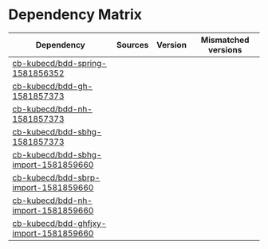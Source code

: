 # Dependency Matrix

Dependency | Sources | Version | Mismatched versions
---------- | ------- | ------- | -------------------
[cb-kubecd/bdd-spring-1581856352](https://github.com/cb-kubecd/bdd-spring-1581856352.git) |  | []() | 
[cb-kubecd/bdd-gh-1581857373](https://github.com/cb-kubecd/bdd-gh-1581857373.git) |  | []() | 
[cb-kubecd/bdd-nh-1581857373](https://github.com/cb-kubecd/bdd-nh-1581857373.git) |  | []() | 
[cb-kubecd/bdd-sbhg-1581857373](https://github.com/cb-kubecd/bdd-sbhg-1581857373.git) |  | []() | 
[cb-kubecd/bdd-sbhg-import-1581859660](https://github.com/cb-kubecd/bdd-sbhg-import-1581859660.git) |  | []() | 
[cb-kubecd/bdd-sbrp-import-1581859660](https://github.com/cb-kubecd/bdd-sbrp-import-1581859660.git) |  | []() | 
[cb-kubecd/bdd-nh-import-1581859660](https://github.com/cb-kubecd/bdd-nh-import-1581859660.git) |  | []() | 
[cb-kubecd/bdd-ghfjxy-import-1581859660](https://github.com/cb-kubecd/bdd-ghfjxy-import-1581859660.git) |  | []() | 
